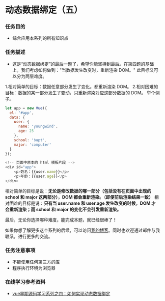 # 动态数据绑定（五）
### 任务目的
* 综合应用本系列的所有知识点

### 任务描述
* 这是“动态数据绑定”的最后一题了，希望你能坚持到最后。在第四题的基础上，我们考虑如何做到："当数据发生改变时，重新渲染 DOM。" 此目标又可以分为两层难度。

1.相对简单的目标：数据任意部分发生了变化，都重新渲染 DOM。
2.相对困难的目标：数据的某一部分发生了变动，只重新渲染对应这部分数据的 DOM。
举个例子。
```javascript
let app = new Vue({
  el: '#app',
  data: {
    user: {
      name: 'youngwind',
      age: 25
    },
    school: 'bupt',
    major: 'computer'
  }
});
```
```javascript
<!-- 页面中原本的 html 模板片段 -->
<div id="app">
    <p>姓名：{{user.name}}</p>
    <p>年龄：{{user.age}}</p>
</div>
```
相对简单的目标是说：<b>无论是修改数据的哪一部分（包括没有在页面中出现的 school 和 major 这两部分），DOM 都会重新渲染。（即便前后渲染结果一致）</b>
相对困难的目标是说：<b>只有当 user.name 和 user.age 发生改变的时候，DOM 才会重新渲染；而 school 和 major 的变化不会引发重新渲染。</b>

最后，无论你选择哪种难度，能完成本题，就已经很棒了！

如果你想了解更多这个系列的后续，可以访问[我的博客](https://github.com/youngwind/blog)。同时也欢迎通过邮件与我联系，进行更多的交流。

### 任务注意事项

* 不能使用任何第三方的库
* 程序执行环境为浏览器

### 在线学习参考资料

* [vue早期源码学习系列之四：如何实现动态数据绑定](https://github.com/youngwind/blog/issues/87)
